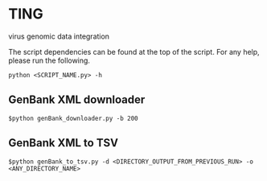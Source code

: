 # TING
virus genomic data integration

The script dependencies can be found at the top of the script. For any help, please run the following.
```
python <SCRIPT_NAME.py> -h
```

## GenBank XML downloader
```
$python genBank_downloader.py -b 200
```

## GenBank XML to TSV
```
$python genBank_to_tsv.py -d <DIRECTORY_OUTPUT_FROM_PREVIOUS_RUN> -o <ANY_DIRECTORY_NAME>
```

